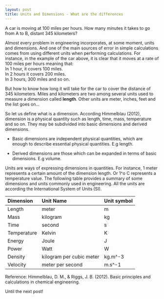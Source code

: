 ```yaml
---
layout: post
title: Units and Dimensions - What are the differences
---
```


A car is moving at 100 miles per hours. How many minutes it takes to go from A to B, distant 345 kilometers?

Almost every problem in engineering incorporates, at some moment, units and dimensions. And one of the main sources of error in simple calculations comes from using different units when performing calculations. For instance, in the example of the car above, it is clear that it moves at a rate of 100 miles per hours meaning that:  
In 1 hour, it covers 100 miles.  
In 2 hours it covers 200 miles.  
In 3 hours, 300 miles and so on.

But how to know how long it will take for the car to cover the distance of 345 kilometers. Miles and kilometers are two among several units used to measure a dimension called **length**. Other units are meter, inches, feet and the list goes on...

So let us define what is a dimension. According Himmelblau (2012), dimension is a physical quantity such as length, time, mass, temperature and so on. They may be subdivided into basic dimensions and derived dimensions.

- Basic dimensions are independent physical quantities, which are enough to describe essential physical quantities. E.g length.

- Derived dimensions are those which can be expanded in terms of basic dimensions. E.g volume.

Units are ways of expressing dimensions in quantities. For instance, 1 meter represents a certain amount of the dimension length. Or 1^o C represents a temperature value. The following table provides a summary of some dimensions and units commonly used in engineering. All the units are according the International System of Units (SI).

| Dimension | Unit Name | Unit symbol |
| :------   |:------    | :---        |
| Length | meter | m |
| Mass | kilogram | kg |
| Time | second | s |
| Temperature | Kelvin | K |
| Energy | Joule | J |
| Power | Watt | W |
| Density | kilogram per cubic meter | kg.m^-3 |
| Velocity | meter per second | m.s^-1 |

Reference:
Himmelblau, D. M., & Riggs, J. B. (2012). Basic principles and calculations in chemical engineering.

Until the next post!

